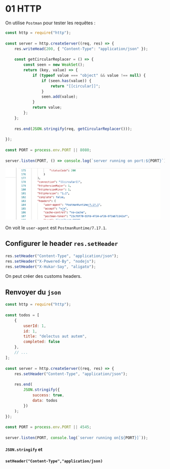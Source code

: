# 01 HTTP

On utilise `Postman` pour tester les requêtes :

```js
const http = require("http");

const server = http.createServer((req, res) => {
    res.writeHead(200, { "Content-Type": "application/json" });

    const getCircularReplacer = () => {
        const seen = new WeakSet();
        return (key, value) => {
            if (typeof value === "object" && value !== null) {
                if (seen.has(value)) {
                    return "[[circular]]";
                }
                seen.add(value);
            }
            return value;
        };
    };

    res.end(JSON.stringify(req, getCircularReplacer()));
    
});

const PORT = process.env.PORT || 8080;

server.listen(PORT, () => console.log(`server running on port:${PORT}`));
```

<img src="assets/Screenshot2020-02-05at17.47.50.png" alt="Screenshot2020-02-05at17.47.50" style="zoom: 67%;" />

On voit le `user-agent` est `PostmanRuntime/7.17.1`.

## Configurer le header `res.setHeader`

```js
res.setHeader("Content-Type", "application/json");
res.setHeader("X-Powered-By", "nodejs");
res.setHeader("X-Hukar-Say", "aligato");
```

On peut créer des customs headers.

## Renvoyer du `json`

```js
const http = require("http");

const todos = [
    {
        userId: 1,
        id: 1,
        title: "delectus aut autem",
        completed: false
    },
    // ...
];

const server = http.createServer((req, res) => {
    res.setHeader("Content-Type", "application/json");

    res.end(
        JSON.stringify({
            success: true,
            data: todos
        })
    );
});

const PORT = process.env.PORT || 4545;

server.listen(PORT, console.log(`server running on[${PORT}]`));

```

#### `JSON.stringify` et

####  `setHeader("Content-Type","application/json)`

